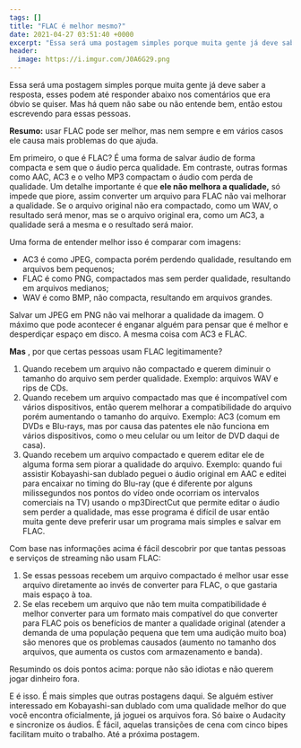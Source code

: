 ```yaml
---
tags: []
title: "FLAC é melhor mesmo?"
date: 2021-04-27 03:51:40 +0000
excerpt: "Essa será uma postagem simples porque muita gente já deve saber a resposta, esses podem até responder..."
header:
  image: https://i.imgur.com/J0A6G29.png
---
```


Essa será uma postagem simples porque muita gente já deve saber a resposta, esses podem até responder abaixo nos comentários que era óbvio se quiser. Mas há quem não sabe ou não entende bem, então estou escrevendo para essas pessoas.

**Resumo:** usar FLAC pode ser melhor, mas nem sempre e em vários casos ele causa mais problemas do que ajuda.

Em primeiro, o que é FLAC? É uma forma de salvar áudio de forma compacta e sem que o áudio perca qualidade. Em contraste, outras formas como AAC, AC3 e o velho MP3 compactam o áudio com perda de qualidade. Um detalhe importante é que **ele não melhora a qualidade,** só impede que piore, assim converter um arquivo para FLAC não vai melhorar a qualidade. Se o arquivo original não era compactado, como um WAV, o resultado será menor, mas se o arquivo original era, como um AC3, a qualidade será a mesma e o resultado será maior.

Uma forma de entender melhor isso é comparar com imagens:

* AC3 é como JPEG, compacta porém perdendo qualidade, resultando em arquivos bem pequenos;
* FLAC é como PNG, compactados mas sem perder qualidade, resultando em arquivos medianos;
* WAV é como BMP, não compacta, resultando em arquivos grandes.

Salvar um JPEG em PNG não vai melhorar a qualidade da imagem. O máximo que pode acontecer é enganar alguém para pensar que é melhor e desperdiçar espaço em disco. A mesma coisa com AC3 e FLAC.

**Mas** , por que certas pessoas usam FLAC legitimamente?

1. Quando recebem um arquivo não compactado e querem diminuir o tamanho do arquivo sem perder qualidade. Exemplo: arquivos WAV e rips de CDs.
2. Quando recebem um arquivo compactado mas que é incompatível com vários dispositivos, então querem melhorar a compatibilidade do arquivo porém aumentando o tamanho do arquivo. Exemplo: AC3 (comum em DVDs e Blu-rays, mas por causa das patentes ele não funciona em vários dispositivos, como o meu celular ou um leitor de DVD daqui de casa).
3. Quando recebem um arquivo compactado e querem editar ele de alguma forma sem piorar a qualidade do arquivo. Exemplo: quando fui assistir Kobayashi-san dublado peguei o áudio original em AAC e editei para encaixar no timing do Blu-ray (que é diferente por alguns milissegundos nos pontos do vídeo onde ocorriam os intervalos comerciais na TV) usando o mp3DirectCut que permite editar o áudio sem perder a qualidade, mas esse programa é difícil de usar então muita gente deve preferir usar um programa mais simples e salvar em FLAC.

Com base nas informações acima é fácil descobrir por que tantas pessoas e serviços de streaming não usam FLAC:

1. Se essas pessoas recebem um arquivo compactado é melhor usar esse arquivo diretamente ao invés de converter para FLAC, o que gastaria mais espaço à toa.
2. Se elas recebem um arquivo que não tem muita compatibilidade é melhor converter para um formato mais compatível do que converter para FLAC pois os benefícios de manter a qualidade original (atender a demanda de uma população pequena que tem uma audição muito boa) são menores que os problemas causados (aumento no tamanho dos arquivos, que aumenta os custos com armazenamento e banda).

Resumindo os dois pontos acima: porque não são idiotas e não querem jogar dinheiro fora.

E é isso. É mais simples que outras postagens daqui. Se alguém estiver interessado em Kobayashi-san dublado com uma qualidade melhor do que você encontra oficialmente, já joguei os arquivos fora. Só baixe o Audacity e sincronize os áudios. É fácil, aquelas transições de cena com cinco bipes facilitam muito o trabalho. Até a próxima postagem.